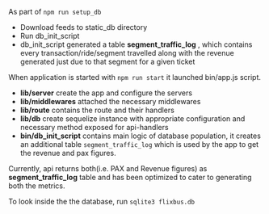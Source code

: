 As part of `npm run setup_db`
* Download feeds to static_db directory
* Run db_init_script
* db_init_script generated a table **segment_traffic_log** , which contains every transaction/ride/segment travelled along with the revenue generated just due to that segment for a given ticket

When application is started with `npm run start` it launched bin/app.js script.
* **lib/server** create the app and configure the servers
* **lib/middlewares** attached the necessary middlewares
* **lib/route** contains the route and their handlers
* **lib/db** create sequelize instance with appropriate configuration and necessary method exposed for api-handlers
* **bin/db_init_script** contains main logic of database population, it creates an additional table `segment_traffic_log` which is used by the app to get the revenue and pax figures.

Currently, api returns both(i.e. PAX and Revenue figures) as **segment_traffic_log** table and has been optimized to cater to generating both the metrics.

To look inside the the database, run `sqlite3 flixbus.db`
